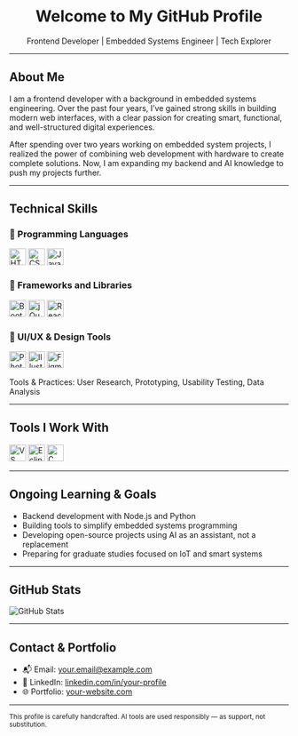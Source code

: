 <h1 align="center">Welcome to My GitHub Profile</h1>
<p align="center">Frontend Developer | Embedded Systems Engineer | Tech Explorer</p>

---

## About Me

I am a frontend developer with a background in embedded systems engineering. Over the past four years, I’ve gained strong skills in building modern web interfaces, with a clear passion for creating smart, functional, and well-structured digital experiences.

After spending over two years working on embedded system projects, I realized the power of combining web development with hardware to create complete solutions. Now, I am expanding my backend and AI knowledge to push my projects further.

---

## Technical Skills

### 🧩 Programming Languages

<p align="left">
  <img src="https://cdn.jsdelivr.net/gh/devicons/devicon/icons/html5/html5-original.svg" height="30" alt="HTML5"/>
  <img src="https://cdn.jsdelivr.net/gh/devicons/devicon/icons/css3/css3-original.svg" height="30" alt="CSS3"/>
  <img src="https://cdn.jsdelivr.net/gh/devicons/devicon/icons/javascript/javascript-original.svg" height="30" alt="JavaScript"/>
</p>

### 🧱 Frameworks and Libraries

<p align="left">
  <img src="https://cdn.jsdelivr.net/gh/devicons/devicon/icons/bootstrap/bootstrap-original.svg" height="30" alt="Bootstrap"/>
  <img src="https://cdn.jsdelivr.net/gh/devicons/devicon/icons/jquery/jquery-original.svg" height="30" alt="jQuery"/>
  <img src="https://cdn.jsdelivr.net/gh/devicons/devicon/icons/react/react-original.svg" height="30" alt="React.js"/>
</p>

### 🎨 UI/UX & Design Tools

<p align="left">
  <img src="https://cdn.jsdelivr.net/gh/devicons/devicon/icons/photoshop/photoshop-plain.svg" height="30" alt="Photoshop"/>
  <img src="https://cdn.jsdelivr.net/gh/devicons/devicon/icons/illustrator/illustrator-plain.svg" height="30" alt="Illustrator"/>
  <img src="https://cdn.jsdelivr.net/gh/devicons/devicon/icons/figma/figma-original.svg" height="30" alt="Figma"/>
</p>

Tools & Practices: User Research, Prototyping, Usability Testing, Data Analysis

---

## Tools I Work With

<p align="left">
  <img src="https://cdn.jsdelivr.net/gh/devicons/devicon/icons/vscode/vscode-original.svg" height="30" alt="VS Code"/>
  <img src="https://cdn.jsdelivr.net/gh/devicons/devicon/icons/eclipse/eclipse-original.svg" height="30" alt="Eclipse"/>
  <img src="https://cdn.jsdelivr.net/gh/devicons/devicon/icons/c/c-original.svg" height="30" alt="C Language"/>
</p>

---

## Ongoing Learning & Goals

- Backend development with Node.js and Python
- Building tools to simplify embedded systems programming
- Developing open-source projects using AI as an assistant, not a replacement
- Preparing for graduate studies focused on IoT and smart systems

---

## GitHub Stats

<!-- يمكنك إخفاء هذه الإحصائيات لو أردت -->
<img src="https://github-readme-stats.vercel.app/api?username=your-username&show_icons=true&theme=default" alt="GitHub Stats"/>

---

## Contact & Portfolio

- 📬 Email: your.email@example.com  
- 💼 LinkedIn: [linkedin.com/in/your-profile](https://linkedin.com/in/your-profile)  
- 🌐 Portfolio: [your-website.com](https://your-website.com)  

---

<sub>This profile is carefully handcrafted. AI tools are used responsibly — as support, not substitution.</sub>
